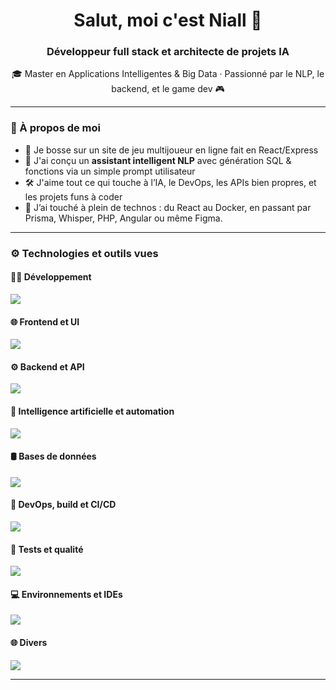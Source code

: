 <h1 align="center">Salut, moi c'est Niall 👋</h1>
<h3 align="center">Développeur full stack et architecte de projets IA</h3>

<p align="center">
  🎓 Master en Applications Intelligentes & Big Data · Passionné par le NLP, le backend, et le game dev 🎮
</p>

---

### 🧠 À propos de moi

- 🔭 Je bosse sur un site de jeu multijoueur en ligne fait en React/Express
- 🤖 J'ai conçu un **assistant intelligent NLP** avec génération SQL & fonctions via un simple prompt utilisateur
- 🛠️ J'aime tout ce qui touche à l’IA, le DevOps, les APIs bien propres, et les projets funs à coder
- 💬 J’ai touché à plein de technos : du React au Docker, en passant par Prisma, Whisper, PHP, Angular ou même Figma.

---

### ⚙️ Technologies et outils vues

#### 🧑‍💻 Développement
<p align="left">
  <img src="https://skillicons.dev/icons?i=ts,js,python,java,electron,php,perl,cs,scala,bash&theme=light" />
</p>

#### 🌐 Frontend et UI
<p align="left">
  <img src="https://skillicons.dev/icons?i=react,angular,vue,html,css,sass,materialui,figma&theme=light" />
</p>

#### ⚙️ Backend et API
<p align="left">
  <img src="https://skillicons.dev/icons?i=nodejs,express,nestjs,symfony,django,fastapi,flask,graphql,prisma,redis&theme=light" />
</p>

#### 🧠 Intelligence artificielle et automation
<p align="left">
  <img src="https://skillicons.dev/icons?i=pytorch,selenium,tensorflow&theme=light" />
</p>

#### 🛢️ Bases de données
<p align="left">
  <img src="https://skillicons.dev/icons?i=mysql,sqlite,mongodb,postgres&theme=light" />
</p>

#### 🐳 DevOps, build et CI/CD
<p align="left">
  <img src="https://skillicons.dev/icons?i=docker,nginx,webpack,npm,yarn,vite,git,github,gitlab&theme=light" />
</p>

#### 🧪 Tests et qualité
<p align="left">
  <img src="https://skillicons.dev/icons?i=postman,jest&theme=light" />
</p>

#### 💻 Environnements et IDEs
<p align="left">
  <img src="https://skillicons.dev/icons?i=vscode,visualstudio,androidstudio,idea,eclipse,debian,windows,linux,kali,powershell&theme=light" />
</p>

#### 🌐 Divers
<p align="left">
  <img src="https://skillicons.dev/icons?i=stackoverflow,discord,gmail,codepen,ps&theme=light" />
</p>

---
